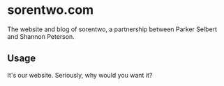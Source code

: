 # sorentwo.com

The website and blog of sorentwo, a partnership between Parker Selbert and
Shannon Peterson.

## Usage

It's our website. Seriously, why would you want it?
